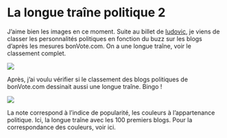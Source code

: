 # La longue traîne politique 2

J’aime bien les images en ce moment. Suite au billet de [ludovic](http://www.lbcd78.fr/2006/12/15/suivre-levolution-de-la-representation-des-candidats-a-la-presidentielle-sur-internet/), je viens de classer les personnalités politiques en fonction du buzz sur les blogs d’après les mesures bonVote.com. On a une longue traîne, voir le classement complet.

![](https://tcrouzet.com/images_tc/200612homlongtail.gif)

Après, j’ai voulu vérifier si le classement des blogs politiques de bonVote.com dessinait aussi une longue traîne. Bingo !

![](https://tcrouzet.com/images_tc/200612longtail.gif)

La note correspond à l’indice de popularité, les couleurs à l’appartenance politique. Ici, la longue traîne avec les 100 premiers blogs. Pour la correspondance des couleurs, voir ici.